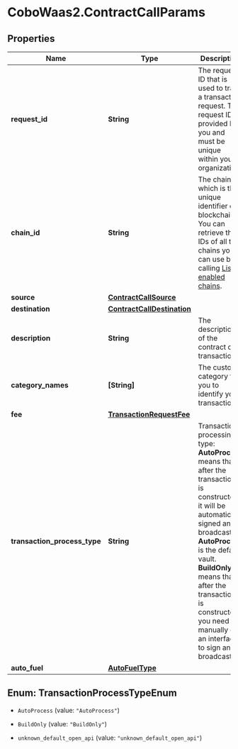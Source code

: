 # CoboWaas2.ContractCallParams

## Properties

Name | Type | Description | Notes
------------ | ------------- | ------------- | -------------
**request_id** | **String** | The request ID that is used to track a transaction request. The request ID is provided by you and must be unique within your organization. | 
**chain_id** | **String** | The chain ID, which is the unique identifier of a blockchain. You can retrieve the IDs of all the chains you can use by calling [List enabled chains](https://www.cobo.com/developers/v2/api-references/wallets/list-enabled-chains). | 
**source** | [**ContractCallSource**](ContractCallSource.md) |  | 
**destination** | [**ContractCallDestination**](ContractCallDestination.md) |  | 
**description** | **String** | The description of the contract call transaction. | [optional] 
**category_names** | **[String]** | The custom category for you to identify your transactions. | [optional] 
**fee** | [**TransactionRequestFee**](TransactionRequestFee.md) |  | [optional] 
**transaction_process_type** | **String** | Transaction processing type: **AutoProcess** means that after the transaction is constructed, it will be automatically signed and broadcasted. **AutoProcess** is the default vault. **BuildOnly** means that after the transaction is constructed, you need to manually call an interface to sign and broadcast it.  | [optional] 
**auto_fuel** | [**AutoFuelType**](AutoFuelType.md) |  | [optional] 



## Enum: TransactionProcessTypeEnum


* `AutoProcess` (value: `"AutoProcess"`)

* `BuildOnly` (value: `"BuildOnly"`)

* `unknown_default_open_api` (value: `"unknown_default_open_api"`)




